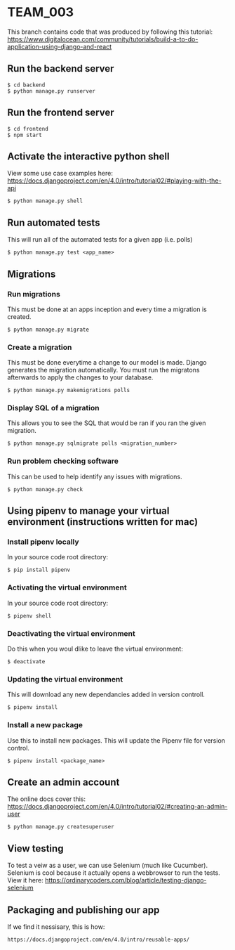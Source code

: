# TEAM_003

This branch contains code that was produced by following this tutorial: https://www.digitalocean.com/community/tutorials/build-a-to-do-application-using-django-and-react

## Run the backend server

    $ cd backend
    $ python manage.py runserver

## Run the frontend server

    $ cd frontend
    $ npm start

## Activate the interactive python shell
View some use case examples here: https://docs.djangoproject.com/en/4.0/intro/tutorial02/#playing-with-the-api

    $ python manage.py shell

## Run automated tests
This will run all of the automated tests for a given app (i.e. polls)

    $ python manage.py test <app_name>

## Migrations

### Run migrations
This must be done at an apps inception and every time a migration is created. 

    $ python manage.py migrate


### Create a migration
This must be done everytime a change to our model is made. Django generates the migration automatically. You must run the migratons afterwards to apply the changes to your database. 

    $ python manage.py makemigrations polls


### Display SQL of a migration
This allows you to see the SQL that would be ran if you ran the given migration.

    $ python manage.py sqlmigrate polls <migration_number>


### Run problem checking software
This can be used to help identify any issues with migrations. 

    $ python manage.py check


## Using pipenv to manage your virtual environment (instructions written for mac)

### Install pipenv locally
In your source code root directory:

    $ pip install pipenv

### Activating the virtual environment
In your source code root directory:

    $ pipenv shell

### Deactivating the virtual environment
Do this when you woul dlike to leave the virtual environment:

    $ deactivate

### Updating the virtual environment
This will download any new dependancies added in version controll. 

    $ pipenv install

### Install a new package
Use this to install new packages. This will update the Pipenv file for version control. 

    $ pipenv install <package_name>

## Create an admin account
The online docs cover this: https://docs.djangoproject.com/en/4.0/intro/tutorial02/#creating-an-admin-user

    $ python manage.py createsuperuser

## View testing
To test a veiw as a user, we can use Selenium (much like Cucumber).
Selenium is cool because it actually opens a webbrowser to run the tests.
View it here: https://ordinarycoders.com/blog/article/testing-django-selenium

## Packaging and publishing our app
If we find it nessisary, this is how:

    https://docs.djangoproject.com/en/4.0/intro/reusable-apps/
